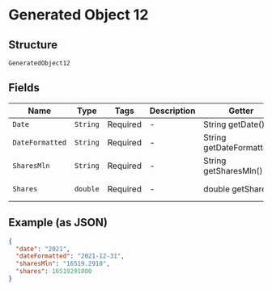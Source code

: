 
# Generated Object 12

## Structure

`GeneratedObject12`

## Fields

| Name | Type | Tags | Description | Getter | Setter |
|  --- | --- | --- | --- | --- | --- |
| `Date` | `String` | Required | - | String getDate() | setDate(String date) |
| `DateFormatted` | `String` | Required | - | String getDateFormatted() | setDateFormatted(String dateFormatted) |
| `SharesMln` | `String` | Required | - | String getSharesMln() | setSharesMln(String sharesMln) |
| `Shares` | `double` | Required | - | double getShares() | setShares(double shares) |

## Example (as JSON)

```json
{
  "date": "2021",
  "dateFormatted": "2021-12-31",
  "sharesMln": "16519.2910",
  "shares": 16519291000
}
```

